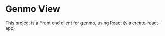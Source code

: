 # Genmo View

This project is a Front end client for [genmo](http://www.github.com/washingtonsteve/genmo), using React (via create-react-app)